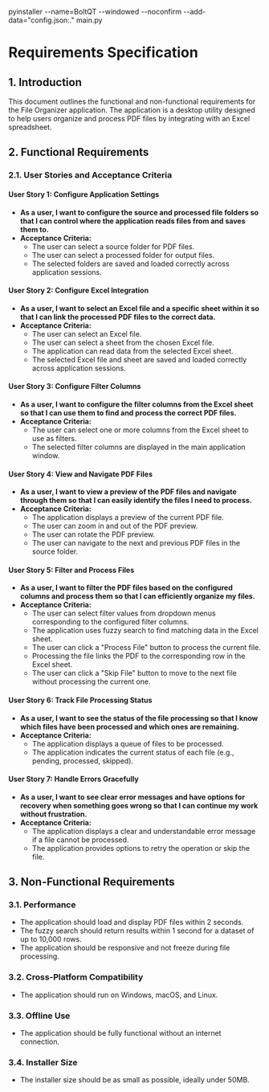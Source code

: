 pyinstaller --name=BoltQT --windowed --noconfirm --add-data="config.json:." main.py

# Requirements Specification

## 1. Introduction

This document outlines the functional and non-functional requirements for the File Organizer application. The application is a desktop utility designed to help users organize and process PDF files by integrating with an Excel spreadsheet.

## 2. Functional Requirements

### 2.1. User Stories and Acceptance Criteria

#### User Story 1: Configure Application Settings

*   **As a user, I want to configure the source and processed file folders so that I can control where the application reads files from and saves them to.**
*   **Acceptance Criteria:**
    *   The user can select a source folder for PDF files.
    *   The user can select a processed folder for output files.
    *   The selected folders are saved and loaded correctly across application sessions.

#### User Story 2: Configure Excel Integration

*   **As a user, I want to select an Excel file and a specific sheet within it so that I can link the processed PDF files to the correct data.**
*   **Acceptance Criteria:**
    *   The user can select an Excel file.
    *   The user can select a sheet from the chosen Excel file.
    *   The application can read data from the selected Excel sheet.
    *   The selected Excel file and sheet are saved and loaded correctly across application sessions.

#### User Story 3: Configure Filter Columns

*   **As a user, I want to configure the filter columns from the Excel sheet so that I can use them to find and process the correct PDF files.**
*   **Acceptance Criteria:**
    *   The user can select one or more columns from the Excel sheet to use as filters.
    *   The selected filter columns are displayed in the main application window.

#### User Story 4: View and Navigate PDF Files

*   **As a user, I want to view a preview of the PDF files and navigate through them so that I can easily identify the files I need to process.**
*   **Acceptance Criteria:**
    *   The application displays a preview of the current PDF file.
    *   The user can zoom in and out of the PDF preview.
    *   The user can rotate the PDF preview.
    *   The user can navigate to the next and previous PDF files in the source folder.

#### User Story 5: Filter and Process Files

*   **As a user, I want to filter the PDF files based on the configured columns and process them so that I can efficiently organize my files.**
*   **Acceptance Criteria:**
    *   The user can select filter values from dropdown menus corresponding to the configured filter columns.
    *   The application uses fuzzy search to find matching data in the Excel sheet.
    *   The user can click a "Process File" button to process the current file.
    *   Processing the file links the PDF to the corresponding row in the Excel sheet.
    *   The user can click a "Skip File" button to move to the next file without processing the current one.

#### User Story 6: Track File Processing Status

*   **As a user, I want to see the status of the file processing so that I know which files have been processed and which ones are remaining.**
*   **Acceptance Criteria:**
    *   The application displays a queue of files to be processed.
    *   The application indicates the current status of each file (e.g., pending, processed, skipped).

#### User Story 7: Handle Errors Gracefully

*   **As a user, I want to see clear error messages and have options for recovery when something goes wrong so that I can continue my work without frustration.**
*   **Acceptance Criteria:**
    *   The application displays a clear and understandable error message if a file cannot be processed.
    *   The application provides options to retry the operation or skip the file.

## 3. Non-Functional Requirements

### 3.1. Performance

*   The application should load and display PDF files within 2 seconds.
*   The fuzzy search should return results within 1 second for a dataset of up to 10,000 rows.
*   The application should be responsive and not freeze during file processing.

### 3.2. Cross-Platform Compatibility

*   The application should run on Windows, macOS, and Linux.

### 3.3. Offline Use

*   The application should be fully functional without an internet connection.

### 3.4. Installer Size

*   The installer size should be as small as possible, ideally under 50MB.

